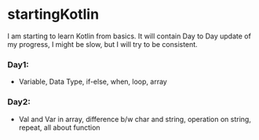 # startingKotlin
  I am starting to learn Kotlin from basics. It will contain Day to Day update of my progress, I might be slow, but I will try to be consistent.

### Day1:
  - Variable, Data Type, if-else, when, loop, array   
### Day2:
 - Val and Var in array, difference b/w char and string, operation on string, repeat, all about function

